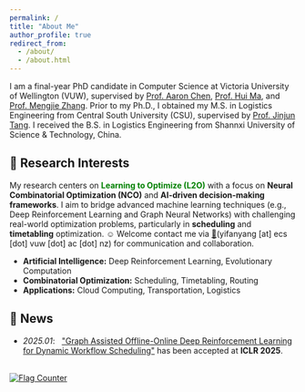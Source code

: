 ```yaml
---
permalink: /
title: "About Me"
author_profile: true
redirect_from: 
  - /about/
  - /about.html
---
```


I am a final-year PhD candidate in Computer Science at Victoria University of Wellington (VUW), supervised by [Prof. Aaron Chen](https://people.wgtn.ac.nz/aaron.chen), [Prof. Hui Ma](https://people.wgtn.ac.nz/hui.ma), and [Prof. Mengjie Zhang](https://people.wgtn.ac.nz/mengjie.zhang). 
Prior to my Ph.D., I obtained my M.S. in Logistics Engineering from Central South University (CSU), supervised by [Prof. Jinjun Tang](https://faculty.csu.edu.cn/tangjinjun/en/index.htm). 
I received the B.S. in Logistics Engineering from Shannxi University of Science & Technology, China.

## 💖 Research Interests
My research centers on <font color="green"><b>Learning to Optimize (L2O)</b></font> with a focus on **Neural Combinatorial Optimization (NCO)** and **AI-driven decision-making frameworks**. I aim to bridge advanced machine learning techniques (e.g., Deep Reinforcement Learning and Graph Neural Networks) with challenging real-world optimization problems, particularly in **scheduling** and **timetabling** optimization. ☺️ Welcome contact me via [💌](mailto:yifanyang@ecs.vuw.ac.nz)(yifanyang [at] ecs [dot] vuw [dot] ac [dot] nz) for communication and collaboration. 
- **Artificial Intelligence:** Deep Reinforcement Learning, Evolutionary Computation
- **Combinatorial Optimization:** Scheduling, Timetabling, Routing
- **Applications:** Cloud Computing, Transportation, Logistics  

## 🎉 News
- *2025.01*: &nbsp; ["Graph Assisted Offline-Online Deep Reinforcement Learning for Dynamic Workflow Scheduling"](https://openreview.net/forum?id=4PlbIfmX9o) has been accepted at **ICLR 2025**. 

<br>
<a href="https://info.flagcounter.com/ecwq"><img src="https://s05.flagcounter.com/count2/ecwq/bg_FFFFFF/txt_000000/border_CCCCCC/columns_4/maxflags_8/viewers_0/labels_0/pageviews_0/flags_0/percent_0/" alt="Flag Counter" border="0"></a>
